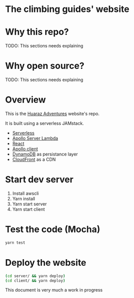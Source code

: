# The climbing guides' website

# Why this repo?

TODO: This sections needs explaining

# Why open source?

TODO: This sections needs explaining

# Overview

This is the [Huaraz Adventures](https://www.huaraz-adventures.com) website's repo.

It is built using a serverless JAMstack.

- [Serverless](https://serverless.com/)
- [Apollo Server Lambda](https://github.com/apollographql/apollo-server/tree/master/packages/apollo-server-lambda)
- [React](https://reactjs.org/)
- [Apollo client](https://www.apollographql.com/docs/react/)
- [DynamoDB](https://aws.amazon.com/dynamodb) as persistance layer
- [CloudFront](https://aws.amazon.com/cloudfront) as a CDN

# Start dev server

1. Install awscli
2. Yarn install
3. Yarn start server
4. Yarn start client

# Test the code (Mocha)

```bash
yarn test
```

# Deploy the website

```bash
(cd server/ && yarn deploy)
(cd client/ && yarn deploy)
```

This document is very much a work in progress
